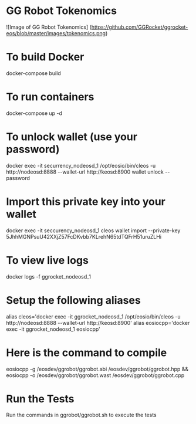 # GG Robot Tokenomics
![Image of GG Robot Tokenomics]
(https://github.com/GGRocket/ggrocket-eos/blob/master/images/tokenomics.png)

# To build Docker
docker-compose build

# To run containers
docker-compose up -d

# To unlock wallet (use your password)
docker exec -it securrency_nodeosd_1 /opt/eosio/bin/cleos -u http://nodeosd:8888 --wallet-url http://keosd:8900 wallet unlock --password *<your-wallet-password>*

# Import this private key into your wallet
docker exec -it seccurency_nodeosd_1 cleos wallet import --private-key 5JhhMGNPsuU42XXjZ57FcDKvbb7KLrehN65tdTQFrH51uruZLHi

# To view live logs
docker logs -f ggrocket_nodeosd_1

# Setup the following aliases
alias cleos='docker exec -it ggrocket_nodeosd_1 /opt/eosio/bin/cleos -u http://nodeosd:8888 --wallet-url http://keosd:8900'
alias eosiocpp='docker exec -it ggrocket_nodeosd_1 eosiocpp'

# Here is the command to compile
eosiocpp -g /eosdev/ggrobot/ggrobot.abi /eosdev/ggrobot/ggrobot.hpp && eosiocpp -o /eosdev/ggrobot/ggrobot.wast /eosdev/ggrobot/ggrobot.cpp


# Run the Tests
Run the commands in ggrobot/ggrobot.sh to execute the tests
